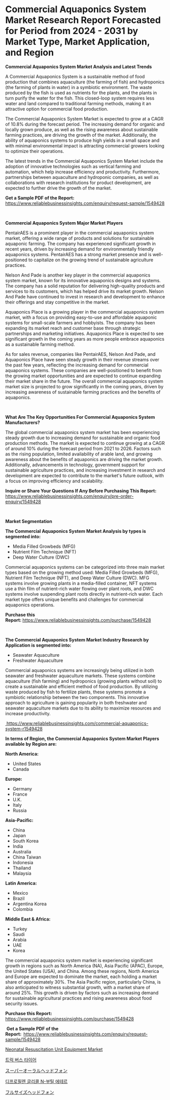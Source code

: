 <p><h1>Commercial Aquaponics System Market Research Report Forecasted for Period from 2024 -  2031 by Market Type, Market Application, and Region</h1></p><p><strong>Commercial Aquaponics System Market Analysis and Latest Trends</strong></p>
<p><p>A Commercial Aquaponics System is a sustainable method of food production that combines aquaculture (the farming of fish) and hydroponics (the farming of plants in water) in a symbiotic environment. The waste produced by the fish is used as nutrients for the plants, and the plants in turn purify the water for the fish. This closed-loop system requires less water and land compared to traditional farming methods, making it an attractive option for commercial food production.</p><p>The Commercial Aquaponics System Market is expected to grow at a CAGR of 10.8% during the forecast period. The increasing demand for organic and locally grown produce, as well as the rising awareness about sustainable farming practices, are driving the growth of the market. Additionally, the ability of aquaponics systems to produce high yields in a small space and with minimal environmental impact is attracting commercial growers looking to optimize their operations.</p><p>The latest trends in the Commercial Aquaponics System Market include the adoption of innovative technologies such as vertical farming and automation, which help increase efficiency and productivity. Furthermore, partnerships between aquaculture and hydroponic companies, as well as collaborations with research institutions for product development, are expected to further drive the growth of the market.</p></p>
<p><strong>Get a Sample PDF of the Report:&nbsp;</strong> <a href="https://www.reliablebusinessinsights.com/enquiry/request-sample/1549428">https://www.reliablebusinessinsights.com/enquiry/request-sample/1549428</a></p>
<p>&nbsp;</p>
<p><strong>Commercial Aquaponics System Major Market Players</strong></p>
<p><p>PentairAES is a prominent player in the commercial aquaponics system market, offering a wide range of products and solutions for sustainable aquaponic farming. The company has experienced significant growth in recent years, driven by increasing demand for environmentally friendly aquaponics systems. PentairAES has a strong market presence and is well-positioned to capitalize on the growing trend of sustainable agriculture practices.</p><p>Nelson And Pade is another key player in the commercial aquaponics system market, known for its innovative aquaponics designs and systems. The company has a solid reputation for delivering high-quality products and services to its customers, which has helped drive its market growth. Nelson And Pade have continued to invest in research and development to enhance their offerings and stay competitive in the market.</p><p>Aquaponics Place is a growing player in the commercial aquaponics system market, with a focus on providing easy-to-use and affordable aquaponic systems for small-scale farmers and hobbyists. The company has been expanding its market reach and customer base through strategic partnerships and marketing initiatives. Aquaponics Place is expected to see significant growth in the coming years as more people embrace aquaponics as a sustainable farming method.</p><p>As for sales revenue, companies like PentairAES, Nelson And Pade, and Aquaponics Place have seen steady growth in their revenue streams over the past few years, reflecting the increasing demand for commercial aquaponics systems. These companies are well-positioned to benefit from the growing market opportunities and are expected to continue expanding their market share in the future. The overall commercial aquaponics system market size is projected to grow significantly in the coming years, driven by increasing awareness of sustainable farming practices and the benefits of aquaponics.</p></p>
<p>&nbsp;</p>
<p><strong>What Are The Key Opportunities For Commercial Aquaponics System Manufacturers?</strong></p>
<p><p>The global commercial aquaponics system market has been experiencing steady growth due to increasing demand for sustainable and organic food production methods. The market is expected to continue growing at a CAGR of around 10% during the forecast period from 2021 to 2026. Factors such as the rising population, limited availability of arable land, and growing awareness about the benefits of aquaponics are driving the market growth. Additionally, advancements in technology, government support for sustainable agriculture practices, and increasing investment in research and development are expected to contribute to the market's future outlook, with a focus on improving efficiency and scalability.</p></p>
<p><strong>Inquire or Share Your Questions If Any Before Purchasing This Report:</strong> <a href="https://www.reliablebusinessinsights.com/enquiry/pre-order-enquiry/1549428">https://www.reliablebusinessinsights.com/enquiry/pre-order-enquiry/1549428</a></p>
<p>&nbsp;</p>
<p><strong>Market Segmentation</strong></p>
<p><strong>The Commercial Aquaponics System Market Analysis by types is segmented into:</strong></p>
<p><ul><li>Media Filled Growbeds (MFG)</li><li>Nutrient Film Technique (NFT)</li><li>Deep Water Culture (DWC)</li></ul></p>
<p><p>Commercial aquaponics systems can be categorized into three main market types based on the growing method used: Media Filled Growbeds (MFG), Nutrient Film Technique (NFT), and Deep Water Culture (DWC). MFG systems involve growing plants in a media-filled container, NFT systems use a thin film of nutrient-rich water flowing over plant roots, and DWC systems involve suspending plant roots directly in nutrient-rich water. Each market type offers unique benefits and challenges for commercial aquaponics operations.</p></p>
<p><strong>Purchase this Report:&nbsp;</strong><a href="https://www.reliablebusinessinsights.com/purchase/1549428">https://www.reliablebusinessinsights.com/purchase/1549428</a></p>
<p>&nbsp;</p>
<p><strong>The Commercial Aquaponics System Market Industry Research by Application is segmented into:</strong></p>
<p><ul><li>Seawater Aquaculture</li><li>Freshwater Aquaculture</li></ul></p>
<p><p>Commercial aquaponics systems are increasingly being utilized in both seawater and freshwater aquaculture markets. These systems combine aquaculture (fish farming) and hydroponics (growing plants without soil) to create a sustainable and efficient method of food production. By utilizing waste produced by fish to fertilize plants, these systems promote a symbiotic relationship between the two components. This innovative approach to agriculture is gaining popularity in both freshwater and seawater aquaculture markets due to its ability to maximize resources and increase productivity.</p></p>
<p><a href="https://www.reliablebusinessinsights.com/commercial-aquaponics-system-r1549428">&nbsp;https://www.reliablebusinessinsights.com/commercial-aquaponics-system-r1549428</a></p>
<p><strong>In terms of Region, the Commercial Aquaponics System Market Players available by Region are:</strong></p>
<p>
    <p> <strong> North America: </strong>
        <ul>
            <li>United States</li>
            <li>Canada</li>
        </ul>
        </p> 
    <p> <strong> Europe: </strong>
        <ul>
            <li>Germany</li>
            <li>France</li>
            <li>U.K.</li>
            <li>Italy</li>
            <li>Russia</li>
        </ul>
        </p> 
    <p> <strong> Asia-Pacific: </strong>
        <ul>
            <li>China</li>
            <li>Japan</li>
            <li>South Korea</li>
            <li>India</li>
            <li>Australia</li>
            <li>China Taiwan</li>
            <li>Indonesia</li>
            <li>Thailand</li>
            <li>Malaysia</li>
        </ul>
        </p> 
    <p> <strong> Latin America: </strong>
        <ul>
            <li>Mexico</li>
            <li>Brazil</li>
            <li>Argentina Korea</li>
            <li>Colombia</li>
        </ul>
        </p> 
    <p> <strong> Middle East & Africa: </strong>
        <ul>
            <li>Turkey</li>
            <li>Saudi</li>
            <li>Arabia</li>
            <li>UAE</li>
            <li>Korea</li>
        </ul>
    </p>
    </p>
<p><p>The commercial aquaponics system market is experiencing significant growth in regions such as North America (NA), Asia Pacific (APAC), Europe, the United States (USA), and China. Among these regions, North America and Europe are expected to dominate the market, each holding a market share of approximately 30%. The Asia Pacific region, particularly China, is also anticipated to witness substantial growth, with a market share of around 25%. This growth is driven by factors such as increasing demand for sustainable agricultural practices and rising awareness about food security issues.</p></p>
<p><strong>Purchase this Report: </strong><a href="https://www.reliablebusinessinsights.com/purchase/1549428">https://www.reliablebusinessinsights.com/purchase/1549428</a></p>
<p>&nbsp;<strong>Get a Sample PDF of the Report:&nbsp;&nbsp;</strong><a href="https://www.reliablebusinessinsights.com/enquiry/request-sample/1549428">https://www.reliablebusinessinsights.com/enquiry/request-sample/1549428</a></p>
<p><strong></strong></p>
<p><p><a href="https://github.com/wybrqqeb6/Market-Research-Report-List-1/blob/main/neonatal-resuscitation-unit-equipment-market.md">Neonatal Resuscitation Unit Equipment Market</a></p><p><a href="https://medium.com/@kellyclarkson42/%ED%8A%B8%EB%9F%AD-%EB%B2%84%EC%8A%A4-%ED%83%80%EC%9D%B4%EC%96%B4-%EC%8B%9C%EC%9E%A5-%EC%A0%90%EC%9C%A0%EC%9C%A8-%EB%B0%8F-%EC%8B%9C%EC%9E%A5-%EB%B6%84%EC%84%9D-%EC%84%B1%EC%9E%A5-%EC%B6%94%EC%9D%B4-%EB%B0%8F-%EC%98%88%EC%B8%A1-2024%EB%85%84-2031%EB%85%84-%EA%B8%B0%EA%B0%84%EC%97%90-%EB%8C%80%ED%95%B4-%EB%B2%88%EC%97%AD%ED%95%B4%EC%A3%BC%EC%84%B8%EC%9A%94-3ff9fcdb4b6f">트럭 버스 타이어</a></p><p><a href="https://github.com/klon646/Market-Research-Report-List-1/blob/main/5232583119794.md">スーパーオーラルヘッドフォン</a></p><p><a href="https://github.com/gambitz1998/Market-Research-Report-List-1/blob/main/8119956112326.md">디프로필렌 글리콜 N-부틸 에테르</a></p><p><a href="https://github.com/Alenaieme/Market-Research-Report-List-1/blob/main/4520531119795.md">フルサイズヘッドフォン</a></p></p>
